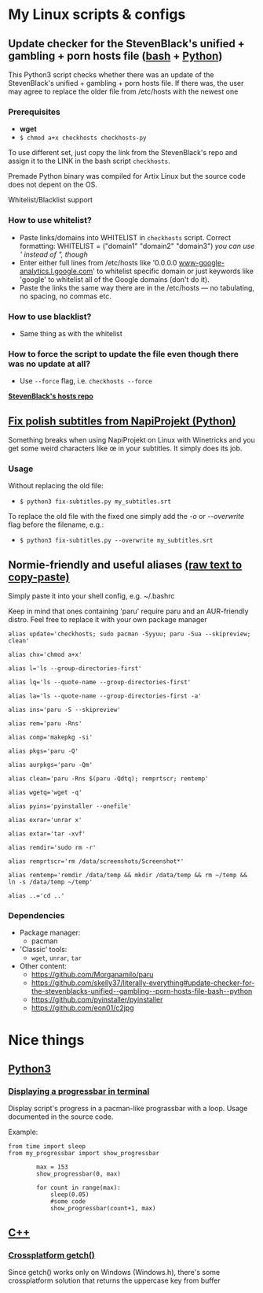 # My Linux scripts & configs

## Update checker for the StevenBlack's unified + gambling + porn hosts file ([bash](https://github.com/skelly37/literally-everything/blob/main/checkhosts/checkhosts) + [Python](https://github.com/skelly37/literally-everything/blob/main/checkhosts/checkhosts.py))

This Python3 script checks whether there was an update of the StevenBlack's unified + gambling + porn hosts file.
If there was, the user may agree to replace the older file from /etc/hosts with the newest one

### Prerequisites
* **wget** 
* `$ chmod a+x checkhosts checkhosts-py`

To use different set, just copy the link from the StevenBlack's repo and assign it to the LINK in the bash script `checkhosts`.

Premade Python binary was compiled for Artix Linux but the source code does not depent on the OS.

Whitelist/Blacklist support

### How to use whitelist?
* Paste links/domains into WHITELIST in `checkhosts` script. Correct formatting: WHITELIST = ("domain1" "domain2" "domain3") *you can use ' instead of ", though*
* Enter either full lines from /etc/hosts like '0.0.0.0 www-google-analytics.l.google.com' to whitelist specific domain or just keywords like 'google' to whitelist all of the Google domains (don't do it).
* Paste the links the same way there are in the /etc/hosts — no tabulating, no spacing, no commas etc.

### How to use blacklist?
* Same thing as with the whitelist

### How to force the script to update the file even though there was no update at all?
* Use `--force` flag, i.e. `checkhosts --force`

**[StevenBlack's hosts repo](https://github.com/StevenBlack/hosts)**


## [Fix polish subtitles from NapiProjekt (Python)](https://github.com/skelly37/literally-everything/blob/main/fix-subtitles.py)

Something breaks when using NapiProjekt on Linux with Winetricks and you get some weird characters like œ in your subtitles. It simply does its job.

### Usage
Without replacing the old file:

* `$ python3 fix-subtitles.py my_subtitles.srt`

To replace the old file with the fixed one simply add the _-o_ or _--overwrite_ flag before the filename, e.g.:

* `$ python3 fix-subtitles.py --overwrite my_subtitles.srt`


## Normie-friendly and useful aliases [(raw text to copy-paste)](https://raw.githubusercontent.com/skelly37/literally-everything/main/raw-aliases)

Simply paste it into your shell config, e.g. ~/.bashrc

Keep in mind that ones containing 'paru' require paru and an AUR-friendly distro. Feel free to replace it with your own package manager

`alias update='checkhosts; sudo pacman -Syyuu; paru -Sua --skipreview; clean'`

`alias chx='chmod a+x'`

`alias l='ls --group-directories-first'`

`alias lq='ls --quote-name --group-directories-first'`

`alias la='ls --quote-name --group-directories-first -a'`

`alias ins='paru -S --skipreview'`

`alias rem='paru -Rns'`

`alias comp='makepkg -si'`

`alias pkgs='paru -Q'`

`alias aurpkgs='paru -Qm'`

`alias clean='paru -Rns $(paru -Qdtq); remprtscr; remtemp'`

`alias wgetq='wget -q'`

`alias pyins='pyinstaller --onefile'`

`alias exrar='unrar x'`

`alias extar='tar -xvf'`

`alias remdir='sudo rm -r'`

`alias remprtscr='rm /data/screenshots/Screenshot*'`

`alias remtemp='remdir /data/temp && mkdir /data/temp && rm ~/temp && ln -s /data/temp ~/temp'`

`alias ..='cd ..'`


### Dependencies
* Package manager:
	* pacman 
* 'Classic' tools:
	* `wget`, `unrar`, `tar`
* Other content:
	* https://github.com/Morganamilo/paru
	* https://github.com/skelly37/literally-everything#update-checker-for-the-stevenblacks-unified--gambling--porn-hosts-file-bash--python 
	* https://github.com/pyinstaller/pyinstaller
	* https://github.com/eon01/c2jpg   	


# Nice things
## [Python3](https://github.com/skelly37/literally-everything/blob/main/nice-things/python3)
### [Displaying a progressbar in terminal](https://github.com/skelly37/literally-everything/blob/main/nice-things/python3/functions/my_progressbar.py)

Display script's progress in a pacman-like prograssbar with a loop. Usage documented in the source code.

Example:

```
from time import sleep
from my_progressbar import show_progressbar
	      
        max = 153
        show_progressbar(0, max)
        
        for count in range(max):
            sleep(0.05) 
            #some code
            show_progressbar(count+1, max)
  ```

## [C++](https://github.com/skelly37/literally-everything/blob/main/nice-things/cpp)
### [Crossplatform getch()](https://github.com/skelly37/literally-everything/blob/main/nice-things/cpp/functions/crossplatform-getch.cpp)

Since getch() works only on Windows (Windows.h), there's some crossplatform solution that returns the uppercase key from buffer
